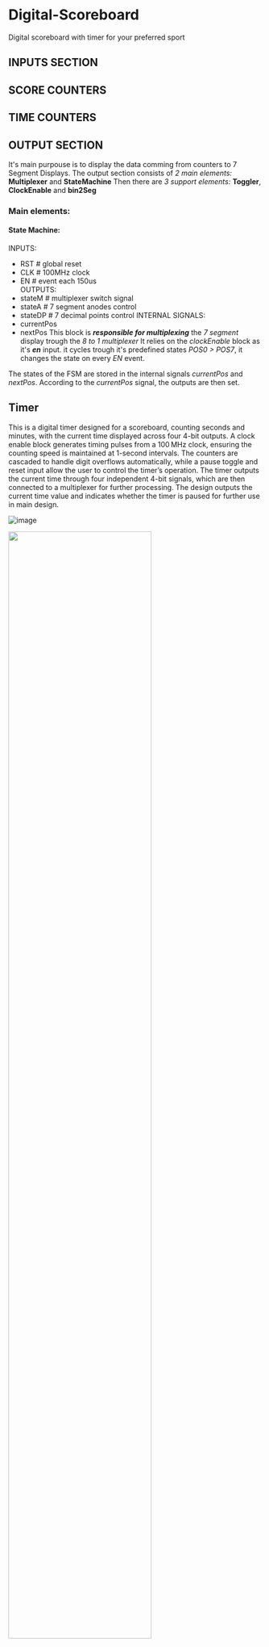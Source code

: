 # Digital-Scoreboard
Digital scoreboard with timer for your preferred sport

## INPUTS SECTION
## SCORE COUNTERS
## TIME COUNTERS
## OUTPUT SECTION
It's main purpouse is to display the data comming from counters to 7 Segment Displays.
The output section consists of _2 main elements:_ **Multiplexer** and **StateMachine**
Then there are _3 support elements:_ **Toggler**, **ClockEnable** and **bin2Seg**
### Main elements:
#### State Machine:
INPUTS:
- RST    # global reset
- CLK    # 100MHz clock
- EN     # event each 150us   
OUTPUTS:
- stateM # multiplexer switch signal
- stateA # 7 segment anodes control
- stateDP    # 7 decimal points control
INTERNAL SIGNALS:
- currentPos
- nextPos
This block is **_responsible for multiplexing_** the _7 segment_ display trough the _8 to 1 multiplexer_
It relies on the _clockEnable_ block as it's **_en_** input. it cycles trough it's predefined states _POS0 > POS7_, it changes the state on every _EN_ event.

The states of the FSM are stored in the internal signals _currentPos_ and _nextPos_.
According to the _currentPos_ signal, the outputs are then set. 




## Timer
This is a digital timer designed for a scoreboard, counting seconds and minutes, with the current time displayed across four 4-bit outputs. A clock enable block generates timing pulses from a 100 MHz clock, ensuring the counting speed is maintained at 1-second intervals. The counters are cascaded to handle digit overflows automatically, while a pause toggle and reset input allow the user to control the timer’s operation. The timer outputs the current time through four independent 4-bit signals, which are then connected to a multiplexer for further processing. The design outputs the current time value and indicates whether the timer is paused for further use in main design.   

![image](https://github.com/user-attachments/assets/5b6d5d80-12ac-4ba3-bab7-55673a7db901)

<img src="https://github.com/user-attachments/assets/5b6d5d80-12ac-4ba3-bab7-55673a7db901" width=75% height=75%>

Digital timer consist of clock_enable, pause_toggle, counter and counter_des


Maximum counting time set in code is 99 minutes 59 seconds, after overflowing timer automatically pause.  

**INPUTS**:
CLK100MHZ – Main clock input running at 100 MHz.
BTNC – Reset button input; resets the entire timer when pressed.
BTNU – Pause button input; toggles the timer between running and paused states.

**OUTPUTS**:
COUNT0 – 4-bit output representing units of seconds (0–9).
COUNT1 – 4-bit output representing tens of seconds (0–5).
COUNT2 – 4-bit output representing units of minutes (0–9).
COUNT3 – 4-bit output representing tens of minutes (0–9).
PAUSE_STATE – Output indicating whether the timer is currently paused (logic high or low).

#### Simulation
![image](https://github.com/user-attachments/assets/4415f52f-59e8-4cbd-a26f-d592962f4106)
This is simulation of entire timer 

![image](https://github.com/user-attachments/assets/54729408-4635-4a97-b20a-f1715cf2846c)
![image](https://github.com/user-attachments/assets/ee8a0eda-792b-4cc2-ae3c-f5297e7885bf)

### Clock enable
---

#### Simulation
### **Counters**
---
#### Simulation
### **Enable logic**
---
#### Simulation



## Score

## Displaying data - 7 Segment Driver
